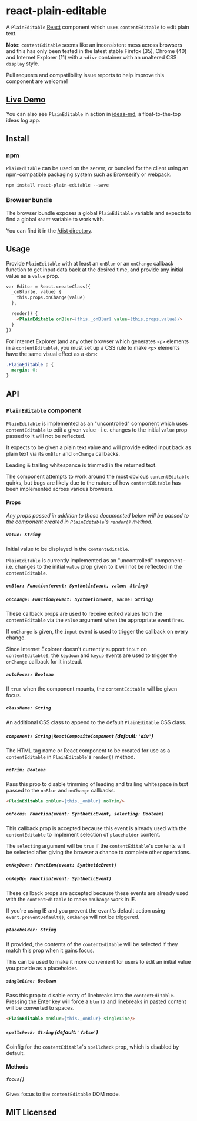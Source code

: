 # react-plain-editable

A `PlainEditable` [React](http://facebook.github.io/react) component which uses
`contentEditable` to edit plain text.

**Note:** `contentEditable` seems like an inconsistent mess across browsers and
this has only been tested in the latest stable Firefox (35), Chrome (40) and
Internet Explorer (11) with a `<div>` container with an unaltered CSS `display`
style.

Pull requests and compatilbility issue reports to help improve this component
are welcome!

## [Live Demo](http://insin.github.io/react-plain-editable/)

You can also see `PlainEditable` in action in
[ideas-md](http://insin.github.io/ideas-md), a float-to-the-top ideas log app.

## Install

### npm

`PlainEditable` can be used on the server, or bundled for the client using an
npm-compatible packaging system such as [Browserify](http://browserify.org/) or
[webpack](http://webpack.github.io/).

```
npm install react-plain-editable --save
```

### Browser bundle

The browser bundle exposes a global `PlainEditable` variable and expects to find a
global `React` variable to work with.

You can find it in the [/dist directory](https://github.com/insin/react-plain-editable/tree/master/dist).

## Usage

Provide `PlainEditable` with at least an `onBlur` or an `onChange` callback
function to get input data back at the desired time, and provide any initial
value as a `value` prop.

```html
var Editor = React.createClass({
  _onBlur(e, value) {
    this.props.onChange(value)
  },

  render() {
    <PlainEditable onBlur={this._onBlur} value={this.props.value}/>
  }
})
```

For Internet Explorer (and any other browser which generates `<p>` elements in a
`contentEditable`), you must set up a CSS rule to make `<p>` elements have the
same visual effect as a `<br>`:

```css
.PlainEditable p {
  margin: 0;
}
```

## API

### `PlainEditable` component

`PlainEditable` is implemented as an "uncontrolled" component which uses
`contentEditable` to edit a given value - i.e. changes to the initial `value`
prop passed to it will not be reflected.

It expects to be given a plain text value and will provide edited input back as
plain text via its `onBlur` and `onChange` callbacks.

Leading & trailing whitespance is trimmed in the returned text.

The component attempts to work around the most obvious `contentEditable` quirks,
but bugs are likely due to the nature of how `contentEditable` has been
implemented across various browsers.

#### Props

*Any props passed in addition to those documented below will be passed to the
component created in `PlainEditable`'s `render()` method.*

##### `value: String`

Initial value to be displayed in the `contentEditable`.

`PlainEditable` is currently implemented as an "uncontrolled" component - i.e.
changes to the initial `value` prop given to it will not be reflected in the
`contentEditable`.

##### `onBlur: Function(event: SyntheticEvent, value: String)`
##### `onChange: Function(event: SyntheticEvent, value: String)`

These callback props are used to receive edited values from the
`contentEditable` via the `value` argument when the appropriate event fires.

If `onChange` is given, the `input` event is used to trigger the callback on
every change.

Since Internet Explorer doesn't currently support `input` on `contentEditable`s,
the `keydown` and `keyup` events are used to trigger the `onChange` callback for
it instead.

##### `autoFocus: Boolean`

If `true` when the component mounts, the `contentEditable` will be given focus.

##### `className: String`

An additional CSS class to append to the default `PlainEditable` CSS class.

##### `component: String|ReactCompositeComponent` (default: `'div'`)

The HTML tag name or React component to be created for use as a
`contentEditable` in `PlainEditable`'s `render()` method.

##### `noTrim: Boolean`

Pass this prop to disable trimming of leading and trailing whitespace in text
passed to the `onBlur` and `onChange` callbacks.

```html
<PlainEditable onBlur={this._onBlur} noTrim/>
```

##### `onFocus: Function(event: SyntheticEvent, selecting: Boolean)`

This callback prop is accepted because this event is already used with the
`contentEditable` to implement selection of `placeholder` content.

The `selecting` argument will be `true` if the `contentEditable`'s contents will
be selected after giving the browser a chance to complete other operations.

##### `onKeyDown: Function(event: SyntheticEvent)`
##### `onKeyUp: Function(event: SyntheticEvent)`

These callback props are accepted because these events are already used with the
`contentEditable` to make `onChange` work in IE.

If you're using IE and you prevent the evant's default action using
`event.preventDefault()`, `onChange` will not be triggered.

##### `placeholder: String`

If provided, the contents of the `contentEditable` will be selected if they
match this prop when it gains focus.

This can be used to make it more convenient for users to edit an initial value
you provide as a placeholder.

##### `singleLine: Boolean`

Pass this prop to disable entry of linebreaks into the `contentEditable`.
Pressing the Enter key will force a `blur()` and linebreaks in pasted content
will be converted to spaces.

```html
<PlainEditable onBlur={this._onBlur} singleLine/>
```

##### `spellcheck: String` (default: `'false'`)

Coinfig for the `contentEditable`'s `spellcheck` prop, which is disabled by
default.

#### Methods

##### `focus()`

Gives focus to the `contentEditable` DOM node.

## MIT Licensed